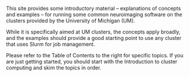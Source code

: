 This site provides some introductory material &ndash; explanations of
concepts and examples &ndash; for running some common neuroimaging
software on the clusters provided by the University of Michigan (UM).

While it is specifically aimed at UM clusters, the concepts apply
broadly, and the examples should provide a good starting point to
use any cluster that uses Slurm for job management.

Please refer to the Table of Contents to the right for specific
topics.  If you are just getting started, you should start with
the Introduction to cluster computing and skim the topics in
order.
